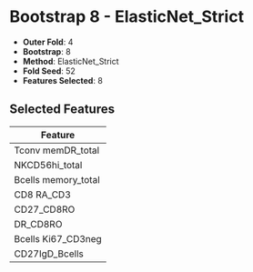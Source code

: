 # Bootstrap 8 - ElasticNet_Strict

- **Outer Fold**: 4
- **Bootstrap**: 8
- **Method**: ElasticNet_Strict
- **Fold Seed**: 52
- **Features Selected**: 8

## Selected Features

| Feature |
|---------|
| Tconv memDR_total |
| NKCD56hi_total |
| Bcells memory_total |
| CD8 RA_CD3 |
| CD27_CD8RO |
| DR_CD8RO |
| Bcells Ki67_CD3neg |
| CD27IgD_Bcells |
